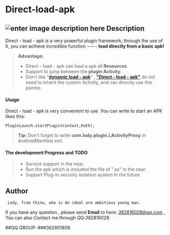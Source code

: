 Direct-load-apk
===================
![enter image description here](http://www.xiaoxiongbizhi.com/wallpapers/1152_864_85/u/x/uxcccgx3r.jpg)
Description
-------------

Direct - load - apk is a very powerful plugin framework, through the use of it, you can achieve incredible function ----- **load directly from a basic apk!** 

> **Advantage:** 
> - Direct - load - apk can load a apk all **Resources**. 
> - Support to jump between the **plugin Activity**. 
> - Don't like "**[dynamic load - apk](https://github.com/singwhatiwanna/dynamic-load-apk)**" , [**"Direct - load - apk"**](https://github.com/asLody/Direct-load-apk) do not need to inherit the custom Activity, and can directly use this pointer. 

#### <i class="icon-folder-open"></i> ***Usage***

Direct - load - apk is very convenient to use .You can write to start an APK likes this:

    PluginLaunch.startPlugin(Context,Path);

> **Tip:** Don't forget to write **com.lody.plugin.LActivityProxy** in AndroidManifest.xml.
#### <i class="icon-pencil"></i> The development **Progress** and **TODO**
> - Service support in the near.
> -  Run the apk which is included the file of ".so" in the near.
> - Support Plug-in security isolation system In the future.

**Author**
-------------
     Lody, from China, who is An ideal are ambitious young man.
If you have any question , please send **Email** to here: *382816028@qq.com* , You can also Contact me through *QQ*:*382816028*.

##QQ GROUP:
###362901808